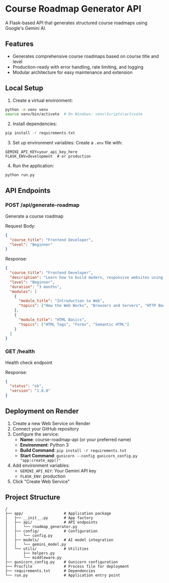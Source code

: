 # Course Roadmap Generator API

A Flask-based API that generates structured course roadmaps using Google's Gemini AI.

## Features

- Generates comprehensive course roadmaps based on course title and level
- Production-ready with error handling, rate limiting, and logging
- Modular architecture for easy maintenance and extension

## Local Setup

1. Create a virtual environment:
```bash
python -m venv venv
source venv/bin/activate  # On Windows: venv\Scripts\activate
```

2. Install dependencies:
```bash
pip install -r requirements.txt
```

3. Set up environment variables:
Create a `.env` file with:
```
GEMINI_API_KEY=your_api_key_here
FLASK_ENV=development  # or production
```

4. Run the application:
```bash
python run.py
```

## API Endpoints

### POST /api/generate-roadmap
Generate a course roadmap

Request Body:
```json
{
  "course_title": "Frontend Developer",
  "level": "Beginner"
}
```

Response:
```json
{
  "course_title": "Frontend Developer",
  "description": "Learn how to build modern, responsive websites using HTML, CSS, and JavaScript.",
  "level": "Beginner",
  "duration": "3 months",
  "modules": [
    {
      "module_title": "Introduction to Web",
      "topics": ["How the Web Works", "Browsers and Servers", "HTTP Basics"]
    },
    {
      "module_title": "HTML Basics",
      "topics": ["HTML Tags", "Forms", "Semantic HTML"]
    }
  ]
}
```

### GET /health
Health check endpoint

Response:
```json
{
  "status": "ok",
  "version": "1.0.0"
}
```

## Deployment on Render

1. Create a new Web Service on Render
2. Connect your GitHub repository
3. Configure the service:
   - **Name**: course-roadmap-api (or your preferred name)
   - **Environment**: Python 3
   - **Build Command**: `pip install -r requirements.txt`
   - **Start Command**: `gunicorn --config gunicorn_config.py "app:create_app()"`
4. Add environment variables:
   - `GEMINI_API_KEY`: Your Gemini API key
   - `FLASK_ENV`: production
5. Click "Create Web Service"

## Project Structure

```
/
├── app/                  # Application package
│   ├── __init__.py       # App factory
│   ├── api/              # API endpoints
│   │   └── roadmap_generator.py
│   ├── config/           # Configuration
│   │   └── config.py
│   ├── models/           # AI model integration
│   │   └── gemini_model.py
│   └── utils/            # Utilities
│       ├── helpers.py
│       └── middleware.py
├── gunicorn_config.py    # Gunicorn configuration
├── Procfile              # Process file for deployment
├── requirements.txt      # Dependencies
└── run.py                # Application entry point
```
